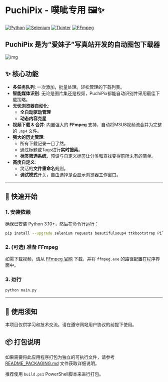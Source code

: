 # PuchiPix - 噗呲专用 🖼️✨

[![Python](https://img.shields.io/badge/Python-3.10+-blue?style=for-the-badge&logo=python&logoColor=white)](https://www.python.org/)
[![Selenium](https://img.shields.io/badge/Selenium-Automation-green?style=for-the-badge&logo=selenium&logoColor=white)](https://www.selenium.dev/)
[![Tkinter](https://img.shields.io/badge/Tkinter-GUI-orange?style=for-the-badge&logo=tkinter&logoColor=white)](https://docs.python.org/3/library/tkinter.html)
[![FFmpeg](https://img.shields.io/badge/FFmpeg-Video-blueviolet?style=for-the-badge&logo=ffmpeg&logoColor=white)](https://ffmpeg.org/)

**PuchiPix** 是为“爱妹子”写真站开发的自动图包下载器
---

![img](https://s2.loli.net/2025/09/17/RCNrzbMaKXWf5Qs.png)

## ✨ 核心功能

*   **多任务队列**: 一次添加，批量处理。轻松管理的下载列表。
*   **智能媒体识别**: 无论是图片集还是视频，PuchiPix都能自动识别并采用最佳下载策略。
*   **无忧浏览器自动化**:
    *   **全自动驱动管理**
    *   **动态内容克星**
*   **视频下载 & 合并**: 内置强大的 **FFmpeg** 支持，自动将M3U8视频流合并为完整的 `.mp4` 文件。
*   **强大的历史管理**:
    *   所有下载记录一目了然。
    *   通过标题或Tags进行**实时搜索**。
    *   **标签筛选系统**，预设与自定义标签让分类和查找变得前所未有的简单。
*   **高度自定义**:
    *   灵活的**文件重命名**规则。
    *   **调试模式**开关，自由选择是否显示浏览器工作窗口。

---

## 🚀 快速开始

### 1. 安装依赖

确保已安装 Python 3.10+，然后在命令行运行：

```bash
pip install --upgrade selenium requests beautifulsoup4 ttkbootstrap Pillow webdriver-manager
```

### 2. (可选) 准备 FFmpeg

如需下载视频，请从 [FFmpeg 官网](https://ffmpeg.org/download.html) 下载，并将 `ffmpeg.exe` 的路径配置在程序界面中。

### 3. 运行

```bash
python main.py
```

---

## 📝 使用须知

本项目仅供学习和技术交流。请在遵守网站用户协议的前提下使用。

## 📦 打包说明

如果需要将此应用程序打包为独立的可执行文件，请参考 [README_PACKAGING.md](README_PACKAGING.md) 文件获取详细说明。

推荐使用 `build.ps1` PowerShell脚本来进行打包。
